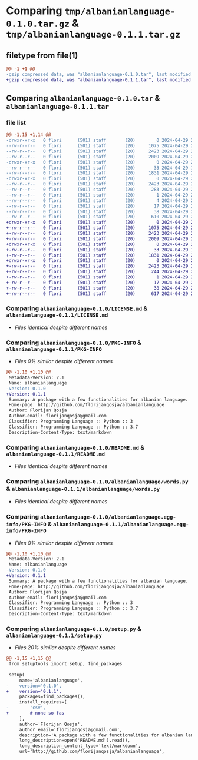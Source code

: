 # Comparing `tmp/albanianlanguage-0.1.0.tar.gz` & `tmp/albanianlanguage-0.1.1.tar.gz`

## filetype from file(1)

```diff
@@ -1 +1 @@
-gzip compressed data, was "albanianlanguage-0.1.0.tar", last modified: Mon Apr 29 20:41:16 2024, max compression
+gzip compressed data, was "albanianlanguage-0.1.1.tar", last modified: Mon Apr 29 20:58:53 2024, max compression
```

## Comparing `albanianlanguage-0.1.0.tar` & `albanianlanguage-0.1.1.tar`

### file list

```diff
@@ -1,15 +1,14 @@
-drwxr-xr-x   0 flori      (501) staff       (20)        0 2024-04-29 20:41:16.421014 albanianlanguage-0.1.0/
--rw-r--r--   0 flori      (501) staff       (20)     1075 2024-04-29 20:36:09.000000 albanianlanguage-0.1.0/LICENSE.md
--rw-r--r--   0 flori      (501) staff       (20)     2423 2024-04-29 20:41:16.420824 albanianlanguage-0.1.0/PKG-INFO
--rw-r--r--   0 flori      (501) staff       (20)     2009 2024-04-29 20:37:10.000000 albanianlanguage-0.1.0/README.md
-drwxr-xr-x   0 flori      (501) staff       (20)        0 2024-04-29 20:41:16.417182 albanianlanguage-0.1.0/albanianlanguage/
--rw-r--r--   0 flori      (501) staff       (20)       33 2024-04-29 19:58:25.000000 albanianlanguage-0.1.0/albanianlanguage/__init__.py
--rw-r--r--   0 flori      (501) staff       (20)     1831 2024-04-29 20:14:56.000000 albanianlanguage-0.1.0/albanianlanguage/words.py
-drwxr-xr-x   0 flori      (501) staff       (20)        0 2024-04-29 20:41:16.420462 albanianlanguage-0.1.0/albanianlanguage.egg-info/
--rw-r--r--   0 flori      (501) staff       (20)     2423 2024-04-29 20:41:16.000000 albanianlanguage-0.1.0/albanianlanguage.egg-info/PKG-INFO
--rw-r--r--   0 flori      (501) staff       (20)      283 2024-04-29 20:41:16.000000 albanianlanguage-0.1.0/albanianlanguage.egg-info/SOURCES.txt
--rw-r--r--   0 flori      (501) staff       (20)        1 2024-04-29 20:41:16.000000 albanianlanguage-0.1.0/albanianlanguage.egg-info/dependency_links.txt
--rw-r--r--   0 flori      (501) staff       (20)        4 2024-04-29 20:41:16.000000 albanianlanguage-0.1.0/albanianlanguage.egg-info/requires.txt
--rw-r--r--   0 flori      (501) staff       (20)       17 2024-04-29 20:41:16.000000 albanianlanguage-0.1.0/albanianlanguage.egg-info/top_level.txt
--rw-r--r--   0 flori      (501) staff       (20)       38 2024-04-29 20:41:16.421074 albanianlanguage-0.1.0/setup.cfg
--rw-r--r--   0 flori      (501) staff       (20)      610 2024-04-29 20:10:51.000000 albanianlanguage-0.1.0/setup.py
+drwxr-xr-x   0 flori      (501) staff       (20)        0 2024-04-29 20:58:53.732392 albanianlanguage-0.1.1/
+-rw-r--r--   0 flori      (501) staff       (20)     1075 2024-04-29 20:36:09.000000 albanianlanguage-0.1.1/LICENSE.md
+-rw-r--r--   0 flori      (501) staff       (20)     2423 2024-04-29 20:58:53.731834 albanianlanguage-0.1.1/PKG-INFO
+-rw-r--r--   0 flori      (501) staff       (20)     2009 2024-04-29 20:37:10.000000 albanianlanguage-0.1.1/README.md
+drwxr-xr-x   0 flori      (501) staff       (20)        0 2024-04-29 20:58:53.713638 albanianlanguage-0.1.1/albanianlanguage/
+-rw-r--r--   0 flori      (501) staff       (20)       33 2024-04-29 19:58:25.000000 albanianlanguage-0.1.1/albanianlanguage/__init__.py
+-rw-r--r--   0 flori      (501) staff       (20)     1831 2024-04-29 20:14:56.000000 albanianlanguage-0.1.1/albanianlanguage/words.py
+drwxr-xr-x   0 flori      (501) staff       (20)        0 2024-04-29 20:58:53.731227 albanianlanguage-0.1.1/albanianlanguage.egg-info/
+-rw-r--r--   0 flori      (501) staff       (20)     2423 2024-04-29 20:58:53.000000 albanianlanguage-0.1.1/albanianlanguage.egg-info/PKG-INFO
+-rw-r--r--   0 flori      (501) staff       (20)      244 2024-04-29 20:58:53.000000 albanianlanguage-0.1.1/albanianlanguage.egg-info/SOURCES.txt
+-rw-r--r--   0 flori      (501) staff       (20)        1 2024-04-29 20:58:53.000000 albanianlanguage-0.1.1/albanianlanguage.egg-info/dependency_links.txt
+-rw-r--r--   0 flori      (501) staff       (20)       17 2024-04-29 20:58:53.000000 albanianlanguage-0.1.1/albanianlanguage.egg-info/top_level.txt
+-rw-r--r--   0 flori      (501) staff       (20)       38 2024-04-29 20:58:53.732452 albanianlanguage-0.1.1/setup.cfg
+-rw-r--r--   0 flori      (501) staff       (20)      617 2024-04-29 20:58:12.000000 albanianlanguage-0.1.1/setup.py
```

### Comparing `albanianlanguage-0.1.0/LICENSE.md` & `albanianlanguage-0.1.1/LICENSE.md`

 * *Files identical despite different names*

### Comparing `albanianlanguage-0.1.0/PKG-INFO` & `albanianlanguage-0.1.1/PKG-INFO`

 * *Files 0% similar despite different names*

```diff
@@ -1,10 +1,10 @@
 Metadata-Version: 2.1
 Name: albanianlanguage
-Version: 0.1.0
+Version: 0.1.1
 Summary: A package with a few functionalities for albanian language.
 Home-page: http://github.com/florijanqosja/albanianlanguage
 Author: Florijan Qosja
 Author-email: florijanqosja@gmail.com
 Classifier: Programming Language :: Python :: 3
 Classifier: Programming Language :: Python :: 3.7
 Description-Content-Type: text/markdown
```

### Comparing `albanianlanguage-0.1.0/README.md` & `albanianlanguage-0.1.1/README.md`

 * *Files identical despite different names*

### Comparing `albanianlanguage-0.1.0/albanianlanguage/words.py` & `albanianlanguage-0.1.1/albanianlanguage/words.py`

 * *Files identical despite different names*

### Comparing `albanianlanguage-0.1.0/albanianlanguage.egg-info/PKG-INFO` & `albanianlanguage-0.1.1/albanianlanguage.egg-info/PKG-INFO`

 * *Files 0% similar despite different names*

```diff
@@ -1,10 +1,10 @@
 Metadata-Version: 2.1
 Name: albanianlanguage
-Version: 0.1.0
+Version: 0.1.1
 Summary: A package with a few functionalities for albanian language.
 Home-page: http://github.com/florijanqosja/albanianlanguage
 Author: Florijan Qosja
 Author-email: florijanqosja@gmail.com
 Classifier: Programming Language :: Python :: 3
 Classifier: Programming Language :: Python :: 3.7
 Description-Content-Type: text/markdown
```

### Comparing `albanianlanguage-0.1.0/setup.py` & `albanianlanguage-0.1.1/setup.py`

 * *Files 20% similar despite different names*

```diff
@@ -1,15 +1,15 @@
 from setuptools import setup, find_packages
 
 setup(
     name='albanianlanguage',
-    version='0.1.0',
+    version='0.1.1',
     packages=find_packages(),
     install_requires=[
-        'csv',
+        # none so fas
     ],
     author='Florijan Qosja',
     author_email='florijanqosja@gmail.com',
     description='A package with a few functionalities for albanian language.',
     long_description=open('README.md').read(),
     long_description_content_type='text/markdown',
     url='http://github.com/florijanqosja/albanianlanguage',
```

